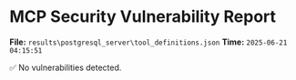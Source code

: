 # MCP Security Vulnerability Report
**File:** `results\postgresql_server\tool_definitions.json`
**Time:** `2025-06-21 04:15:51`

✅ No vulnerabilities detected.
